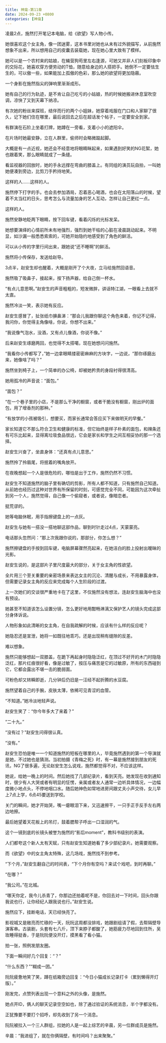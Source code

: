 ```yaml
---
title: 神龛-第11章
date: 2024-09-23 +0800
categories: [神龛]
---
```


凌晨2点，施然打开笔记本电脑，给《欲望》写人物小传。

她很喜欢这个女主角，像一团迷雾，这本书里对她也从未有过外貌描写，从前施然想象不出来，所以想用自己的皮囊去装载她，现在她心里大致有了模样。

她可以是一个农村来的姑娘，在蝇营狗苟里左右逢源，可她又并非人们刻板印象中的交际花，她喜欢穿方便劳动的T恤，随意给身边的人搭把手。她倒不一定要怯生生的，可以傲一些，如果能加上孤傲的色彩，那么她的欲望将更加隐蔽。

一个身影在施然指尖的弹响里渐渐成形。

她有自己的行为轨迹，是不肯让自己吃亏的小姑娘，热的时候她搬进休息室吹空调，凉快了又到天幕下纳凉。

有次她的粉丝来探班，结伴而行的两个小姐妹，她穿着戏服在门口和人家聊了很久，记下她们住在哪里，最后说回去之后在超话发个帖子，一定要安全到家。

有群演在石阶上坐着打牌，她蹲在一旁看，支着小小的遮阳伞。

在片场时她最安静，立在人群里，偷师时会略微踮起脚。

大概是有一点近视，她还会不经意地将眼睛眯起来，如果遇到好笑的NG花絮，她也跟着笑，那么眼睛就成了一条缝。

看监视器的回放时，她的手永远撑在弯曲的膝盖上。有同组的演员玩自拍，一叫她她便凑到旁边，比剪刀手矜持地笑。

这样的人……这样的人。

施然停下打字的手。也会去参加酒局，忍着恶心喝酒，也会在太阳落山的时候，望着不太当红的日头，思考怎么与流量加身的艺人互动，怎样让自己更红一点。

这样的人。

施然安静地眨两下眼睛，按下回车键，看着闪烁的光标发呆。

她想要演绎的心情前所未有地强烈，强烈到她干枯的心脏在凌晨跳动起来。不明显，如沙漏一般悉悉索索的，可她开始隐约地感受到了角色的鲜活。

可以从小传的字里行间出来，跟她说“还不睡啊”的鲜活。

施然将小传保存，发送给赵导。

3点半，赵安生却也醒着，大概是刚开了个大夜，立马给施然回语音。

施然吸了吸鼻子，接起来，按下扬声器，给自己倒一杯水。

“有点儿意思啊。”赵安生的声音粗粗的，短发微胖，讲话特江湖，一眼看上去就不太直。

施然冷淡一笑，表示她有反应。

赵安生感冒了，扯张纸巾擤鼻涕：“那会儿我跟你聊这个角色来着，你记不记得，我问你，你觉得主角像啥，你说，你想不出来。”

“我说像气泡水，没酒，又有点儿像酒，你说不像。”

后来赵安生琢磨两回，也觉得不太搭噶，现在她想问问施然。

“我看你小传都写了，”她一边拿眼睛搂密密麻麻的方块字，一边说，“那你琢磨出来，她像啥了吗？”

施然坐到椅子上，一个简单的办公椅，却被她矜贵的身段衬得很清高。

她用孤冷的声音说：“面包。”

“面包？”

“在一个巷子里的小店，不是那么干净的橱窗，或者干脆没有橱窗，刚出炉的面包，用了增香剂的那种。”

“有放学的小孩被吸引，想要买，而家长通常会答应买下来做明天的早餐。”

家长知道它不那么符合卫生和健康的标准，但它始终是样子朴素的面包，和辣条还有可乐比起来，显得离垃圾食品很远，它会是家长和学生之间互相妥协的那一个选择。

赵安生兴奋了，坐直身体：“还真有点儿意思。”

施然拎了拎眉尾，将抿着的嘴角放开。

在夜晚想起一个人是很危险的，哪怕是出于工作，施然仍然不习惯。

赵安生不知道施然的脑子里有确切的剪影，所有人都不知道，只有施然自己知道。从前她也经历过这种对世界有所保留的时刻，可感觉完全不同，可能因为这次牵扯到另一个人，施然觉得，自己像一个偷窥者，或者说，像暗恋者。

挺荒谬的。

她等电脑休眠，用手指擦键盘上的一点灰。

赵安生与她有一搭没一搭地聊这部作品，聊到时针走过4点，天蒙蒙亮。

电话那头忽然问：“那上次我跟你说的，那部分，你怎么想？”

施然擦键盘的手按到回车键，电脑屏幕骤然亮起来，在她洁白的脸上投射出暧昧的光影。

赵安生说的，是这部片子里尺度最大的部分，关于女主角的性欲望。

全片用三个至关重要的亲密场景来表达女主的沉沦、清醒与成长，不用暴露身体，但需要记录女主角的反应来完成每个人生阶段的过渡。

上一次她们的交谈很严重地卡在了这里，不仅施然没有想法，连赵安生脑海中也没有预设。

她甚至不知道该怎么设置分镜，怎么更好地用酣畅淋漓又保护艺人的镜头完成这部分身体诉说。

人物形象如此清晰的女主角，在自我疏解的时候，应该有什么样的反应呢？

她隐忍还是宣泄，她将一如既往地乖巧，还是出现稍有缝隙的反差。

难以想象。

施然只能够想起一双膝盖，在跪下再起身时隐隐泛红，在顶过不好开的木门时隐隐泛红，那片红痕很好看，像是过敏了，按压与痛苦是它的过敏原，所有的东西碰到它，它都会露出不堪一击的脆弱面。

可粉色却又转瞬即逝，几分钟后仍旧是一汪经不起折腾的水豆腐。

施然望着自己的手腕，皮肤太薄，依稀可见青涩的血管。

“不知道。”她冷淡地轻声说。

赵安生笑了：“你今年多大了来着？”

“二十九。”

“没有过？”赵安生问得很认真。

“没有。”

赵安生恐怕是唯一一个知道施然的短板在哪里的人，毕竟施然遇到的第一个导演就是她，不过她也是猜测。当初拍摄《青梅之死》时，有一幕是施然接到朋友的死讯，NG了很多遍，无论赵安生怎么说戏，施然都觉得不对，不应该这样。

她说，给她一晚上的时间。然后她找了几部纪录片，看到天亮。她发现在收到通知时，很少有人大哭或者有明显的怔愣，亲属或者友人通常一边听具体情况，一边幅度微小地点头，不停地咽口水。随后她神色如常地进房间跟丈夫小声交待，女儿早上7点上学，6点45要送到学校。

关门的瞬间，她才开始哭，嘴一瘪眼泪下来，又迅速擦干，一只手正手反手左右两边地擦。

最后她望着天花板上的吊灯，鼓着腮帮子呼出一口湿润的气。

这个一镜到底的长镜头被誉为施然的“影后moment”，教科书级别的表演。

人们都夸这个新人太有天赋，只有赵安生知道她看了多少部纪录片。她需要观察。

而《欲望》中的女主角太特殊，这几场戏，施然找不到参考。

“下个月，”赵安生翻自己的时间表，“下个月你有空吗？来试个戏吧，到时再聊。”

“在哪？”

“我公司。”在北城。

“哪天你定，我今儿杀青了，你那边还拍着呢不是，你回去对一下时间，回头你跟我说也行，让你经纪人跟我说也行。”赵安生说。

施然应下，挂断电话，天已经快亮了。

影视城又是敞亮而忙碌的一天，阮阮这周都没排戏，她跟剧组请了假，去帮隔壁导演客串。古装剧，头套有七八斤，顶下来脖子都酸了，她筋疲力尽地回到住所，吴玫睡得挺香，于是阮阮便没开灯，摸黑看了看小猫。

拍一张，照例发朋友圈。

下面一瞬间好几个回复：“？”

“什么东西？”“糊成一团。”

阮阮疲惫地笑了笑，蹲在纸箱旁边回复：“今日小猫成长记录打卡（累到懒得开灯版）。”

刚发完，点赞列表出现一个意料之外的头像，是施然。

她点开ID，俩人的聊天记录空空如也，除了通过验证的系统消息，半个字都没有。

正犹豫要不要打个招呼，却先收到了另一个消息。

阮阮被拉入一个三人群组，拉她的人是一起上综艺的辛晨，另一位群成员是施然。

辛晨：“我进组了，就在你俩隔壁，有时间吗？出来聚聚。”

